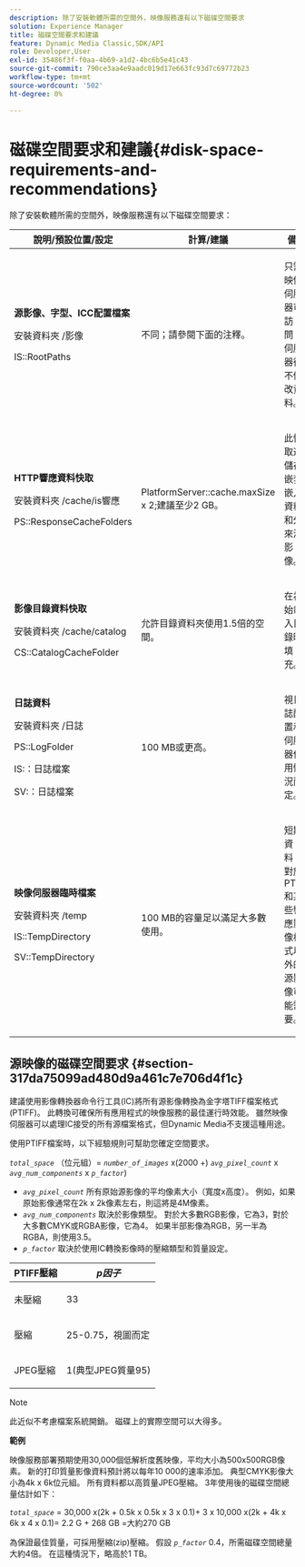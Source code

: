 ```yaml
---
description: 除了安裝軟體所需的空間外，映像服務還有以下磁碟空間要求
solution: Experience Manager
title: 磁碟空間要求和建議
feature: Dynamic Media Classic,SDK/API
role: Developer,User
exl-id: 35486f3f-f0aa-4b69-a1d2-4bc6b5e41c43
source-git-commit: 790ce3aa4e9aadc019d17e663fc93d7c69772b23
workflow-type: tm+mt
source-wordcount: '502'
ht-degree: 0%

---
```


# 磁碟空間要求和建議{#disk-space-requirements-and-recommendations}

除了安裝軟體所需的空間外，映像服務還有以下磁碟空間要求：

<table id="table_0AE363AB76304F258A19E43500FE8423"> 
 <thead> 
  <tr> 
   <th class="entry"> <b>說明/預設位置/設定</b> </th> 
   <th class="entry"> <b>計算/建議</b> </th> 
   <th class="entry"> <b>備註</b> </th> 
  </tr> 
 </thead>
 <tbody> 
  <tr> 
   <td> <p><b>源影像、字型、ICC配置檔案</b> </p> <p> <span class="filepath"> <span class="varname"> 安裝資料夾 </span>/影像 </span> <span class="codeph"></span> </p> <p> <span class="codeph"> IS::RootPaths </span> </p> </td> 
   <td> <p>不同；請參閱下面的注釋。 </p> </td> 
   <td> <p>只需映像伺服器可訪問；伺服器從不修改資料。 </p> </td> 
  </tr> 
  <tr> 
   <td> <p><b>HTTP響應資料快取</b> </p> <p> <span class="filepath"> <span class="varname"> 安裝資料夾 </span>/cache/is響應 </span> </p> <p> <span class="codeph"> PS::ResponseCacheFolders </span> </p> </td> 
   <td> <p> <span class="codeph"> PlatformServer::cache.maxSize </span> x 2;建議至少2 GB。 </p> </td> 
   <td> <p>此快取還儲存嵌套/嵌入資料和外來源影像。 </p> </td> 
  </tr> 
  <tr> 
   <td> <p><b>影像目錄資料快取</b> </p> <p> <span class="filepath"> <span class="varname"> 安裝資料夾 </span>/cache/catalog </span> </p> <p> <span class="codeph"> CS::CatalogCacheFolder </span> </p> </td> 
   <td> <p>允許目錄資料夾使用1.5倍的空間。 </p> </td> 
   <td> <p>在初始載入目錄時填充。 </p> </td> 
  </tr> 
  <tr> 
   <td> <p><b>日誌資料</b> </p> <p> <span class="filepath"> <span class="varname"> 安裝資料夾 </span>/日誌 </span> </p> <p> <span class="codeph"> PS::LogFolder </span> </p> <p> <span class="codeph"> IS:：日誌檔案 </span> </p> <p> <span class="codeph"> SV:：日誌檔案 </span> </p> </td> 
   <td> <p>100 MB或更高。 </p> </td> 
   <td> <p>視日誌配置和伺服器使用情況而定。 </p> </td> 
  </tr> 
  <tr> 
   <td> <p><b>映像伺服器臨時檔案</b> </p> <p> <span class="filepath"> <span class="varname"> 安裝資料夾 </span>/temp </span> </p> <p> <span class="codeph"> IS::TempDirectory </span> </p> <p> <span class="codeph"> SV::TempDirectory </span> </p> </td> 
   <td> <p>100 MB的容量足以滿足大多數使用。 </p> </td> 
   <td> <p>短期資料；對於PTIFF和某些響應影像格式以外的源影像可能需要。 </p> </td> 
  </tr> 
 </tbody> 
</table>

## 源映像的磁碟空間要求 {#section-317da75099ad480d9a461c7e706d4f1c}

建議使用影像轉換器命令行工具(IC)將所有源影像轉換為金字塔TIFF檔案格式(PTIFF)。 此轉換可確保所有應用程式的映像服務的最佳運行時效能。 雖然映像伺服器可以處理IC接受的所有源檔案格式，但Dynamic Media不支援這種用途。

使用PTIFF檔案時，以下經驗規則可幫助您確定空間要求。

*`total_space`* （位元組）= *`number_of_images`* x(2000 +) *`avg_pixel_count`* x *`avg_num_components`* x *`p_factor`*)

* *`avg_pixel_count`* 所有原始源影像的平均像素大小（寬度x高度）。 例如，如果原始影像通常在2k x 2k像素左右，則這將是4M像素。
* *`avg_num_components`* 取決於影像類型。 對於大多數RGB影像，它為3，對於大多數CMYK或RGBA影像，它為4。 如果半部影像為RGB，另一半為RGBA，則使用3.5。
* *`p_factor`* 取決於使用IC轉換影像時的壓縮類型和質量設定。

<table id="table_89995BECF30243569954819D07DA2A2F"> 
 <thead> 
  <tr> 
   <th class="entry"> <b>PTIFF壓縮</b> </th> 
   <th class="entry"> <b><i>p因子</i></b> </th> 
  </tr> 
 </thead>
 <tbody> 
  <tr> 
   <td> <p>未壓縮 </p> </td> 
   <td> <p> 33 </p> </td> 
  </tr> 
  <tr> 
   <td> <p>壓縮 </p> </td> 
   <td> <p> 25-0.75，視圖而定 </p> </td> 
  </tr> 
  <tr> 
   <td> <p>JPEG壓縮 </p> </td> 
   <td> <p> 1(典型JPEG質量95) </p> </td> 
  </tr> 
 </tbody> 
</table>

>[!NOTE]
>
>此近似不考慮檔案系統開銷。 磁碟上的實際空間可以大得多。

**範例**

映像服務部署預期使用30,000個低解析度舊映像，平均大小為500x500RGB像素。 新的打印質量影像資料預計將以每年10 000的速率添加。 典型CMYK影像大小為4k x 6k位元組。 所有資料都以高質量JPEG壓縮。 3年使用後的磁碟空間總量估計如下：

*`total_space`* = 30,000 x(2k + 0.5k x 0.5k x 3 x 0.1)+ 3 x 10,000 x(2k + 4k x 6k x 4 x 0.1)= 2.2 G + 268 GB =大約270 GB

為保證最佳質量，可採用壓縮(zip)壓縮。 假設 *`p_factor`* 0.4，所需磁碟空間總量大約4倍。 在這種情況下，略高於1 TB。
